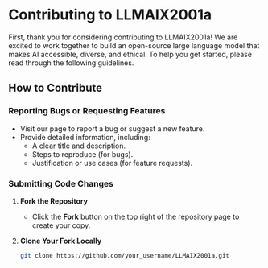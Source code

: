 # Contributing to LLMAIX2001a

First, thank you for considering contributing to LLMAIX2001a! We are excited to work together to build an open-source large language model that makes AI accessible, diverse, and ethical. To help you get started, please read through the following guidelines.

## How to Contribute

### Reporting Bugs or Requesting Features

- Visit our page to report a bug or suggest a new feature.
- Provide detailed information, including:
  - A clear title and description.
  - Steps to reproduce (for bugs).
  - Justification or use cases (for feature requests).

### Submitting Code Changes

1. **Fork the Repository**

   - Click the **Fork** button on the top right of the repository page to create your copy.

2. **Clone Your Fork Locally**

   ```bash
   git clone https://github.com/your_username/LLMAIX2001a.git
